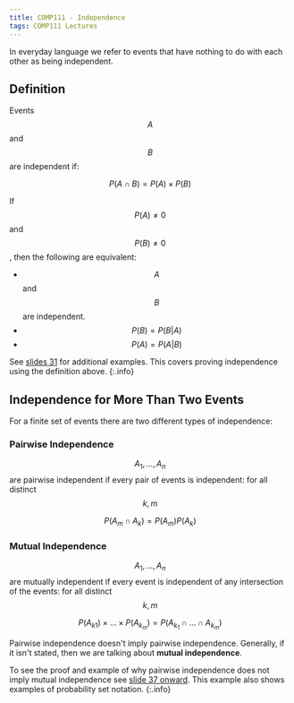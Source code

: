 ```yaml
---
title: COMP111 - Independence
tags: COMP111 Lectures
---
```

In everyday language we refer to events that have nothing to do with each other as being independent.

## Definition
Events $$A$$ and $$B$$ are independent if:

$$P(A\cap B)=P(A)\times P(B)$$

If $$P(A)\neq 0$$ and $$P(B)\neq 0$$, then the following are equivalent:

* $$A$$ and $$B$$ are independent.
* $$P(B)=P(B\vert A)$$
* $$P(A)=P(A\vert B)$$

See [slides 31]({{site.baseurl}}/assets/COMP111/Lectures/2020-11-19.pdf) for additional examples. This covers proving independence using the definition above.
{:.info}

## Independence for More Than Two Events
For a finite set of events there are two different types of independence:

### Pairwise Independence
$$A_1,\ldots,A_n$$ are pairwise independent if every pair of events is independent: for all distinct $$k,m$$

$$P(A_m\cap A_k)=P(A_m)P(A_k)$$

### Mutual Independence
$$A_1,\ldots,A_n$$ are mutually independent if every event is independent of any intersection of the events: for all distinct $$k,m$$
 
$$P(A_{k1})\times\ldots\times P(A_{k_m})=P(A_{k_1}\cap\ldots\cap A_{k_m})$$

Pairwise independence doesn't imply pairwise independence. Generally, if it isn't stated, then we are talking about **mutual independence**.

To see the proof and example of why pairwise independence does not imply mutual independence see [slide 37 onward]({{site.baseurl}}/assets/COMP111/Lectures/2020-11-19.pdf). This example also shows examples of probability set notation.
{:.info}
